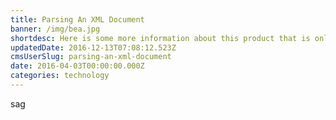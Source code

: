 ```yaml
---
title: Parsing An XML Document
banner: /img/bea.jpg
shortdesc: Here is some more information about this product that is only revealed once clicked on.
updatedDate: 2016-12-13T07:08:12.523Z
cmsUserSlug: parsing-an-xml-document
date: 2016-04-03T00:00:00.000Z
categories: technology
---
```


sag
